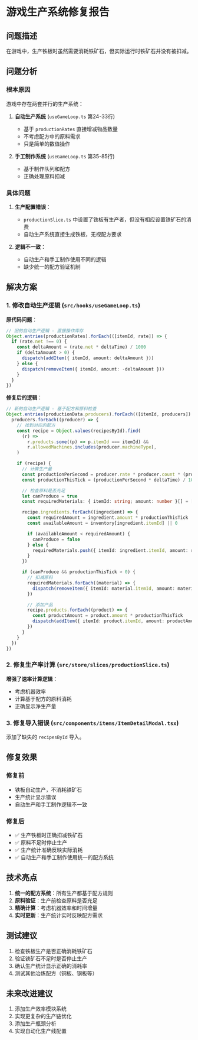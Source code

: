# 游戏生产系统修复报告

## 问题描述

在游戏中，生产铁板时虽然需要消耗铁矿石，但实际运行时铁矿石并没有被扣减。

## 问题分析

### 根本原因

游戏中存在两套并行的生产系统：

1. **自动生产系统** (`useGameLoop.ts` 第24-33行)
   - 基于 `productionRates` 直接增减物品数量
   - 不考虑配方中的原料需求
   - 只是简单的数值操作

2. **手工制作系统** (`useGameLoop.ts` 第35-85行)
   - 基于制作队列和配方
   - 正确处理原料扣减

### 具体问题

1. **生产配置错误**：
   - `productionSlice.ts` 中设置了铁板有生产者，但没有相应设置铁矿石的消费
   - 自动生产系统直接生成铁板，无视配方要求

2. **逻辑不一致**：
   - 自动生产和手工制作使用不同的逻辑
   - 缺少统一的配方验证机制

## 解决方案

### 1. 修改自动生产逻辑 (`src/hooks/useGameLoop.ts`)

**原代码问题**：

```typescript
// 旧的自动生产逻辑 - 直接操作库存
Object.entries(productionRates).forEach(([itemId, rate]) => {
  if (rate.net !== 0) {
    const deltaAmount = (rate.net * deltaTime) / 1000
    if (deltaAmount > 0) {
      dispatch(addItem({ itemId, amount: deltaAmount }))
    } else {
      dispatch(removeItem({ itemId, amount: -deltaAmount }))
    }
  }
})
```

**修复后的逻辑**：

```typescript
// 新的自动生产逻辑 - 基于配方和原料检查
Object.entries(productionData.producers).forEach(([itemId, producers]) => {
  producers.forEach((producer) => {
    // 找到对应的配方
    const recipe = Object.values(recipesById).find(
      (r) =>
        r.products.some((p) => p.itemId === itemId) &&
        r.allowedMachines.includes(producer.machineType),
    )

    if (recipe) {
      // 计算生产量
      const productionPerSecond = producer.rate * producer.count * (producer.efficiency / 100)
      const productionThisTick = (productionPerSecond * deltaTime) / 1000

      // 检查原料是否充足
      let canProduce = true
      const requiredMaterials: { itemId: string; amount: number }[] = []

      recipe.ingredients.forEach((ingredient) => {
        const requiredAmount = ingredient.amount * productionThisTick
        const availableAmount = inventory[ingredient.itemId] || 0

        if (availableAmount < requiredAmount) {
          canProduce = false
        } else {
          requiredMaterials.push({ itemId: ingredient.itemId, amount: requiredAmount })
        }
      })

      if (canProduce && productionThisTick > 0) {
        // 扣减原料
        requiredMaterials.forEach((material) => {
          dispatch(removeItem({ itemId: material.itemId, amount: material.amount }))
        })

        // 添加产品
        recipe.products.forEach((product) => {
          const productAmount = product.amount * productionThisTick
          dispatch(addItem({ itemId: product.itemId, amount: productAmount }))
        })
      }
    }
  })
})
```

### 2. 修复生产率计算 (`src/store/slices/productionSlice.ts`)

**增强了速率计算逻辑**：

- 考虑机器效率
- 计算基于配方的原料消耗
- 正确显示净生产量

### 3. 修复导入错误 (`src/components/items/ItemDetailModal.tsx`)

添加了缺失的 `recipesById` 导入。

## 修复效果

### 修复前

- 铁板自动生产，不消耗铁矿石
- 生产统计显示错误
- 自动生产和手工制作逻辑不一致

### 修复后

- ✅ 生产铁板时正确扣减铁矿石
- ✅ 原料不足时停止生产
- ✅ 生产统计准确反映实际消耗
- ✅ 自动生产和手工制作使用统一的配方系统

## 技术亮点

1. **统一的配方系统**：所有生产都基于配方规则
2. **原料验证**：生产前检查原料是否充足
3. **精确计算**：考虑机器效率和时间增量
4. **实时更新**：生产统计实时反映配方需求

## 测试建议

1. 检查铁板生产是否正确消耗铁矿石
2. 验证铁矿石不足时是否停止生产
3. 确认生产统计显示正确的消耗率
4. 测试其他冶炼配方（铜板、钢板等）

## 未来改进建议

1. 添加生产效率模块系统
2. 实现更复杂的生产链优化
3. 添加生产瓶颈分析
4. 实现自动化生产线配置
